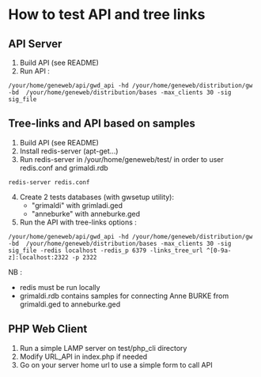 # How to test API and tree links

## API Server
1. Build API (see README)
2. Run API :
```
/your/home/geneweb/api/gwd_api -hd /your/home/geneweb/distribution/gw -bd  /your/home/geneweb/distribution/bases -max_clients 30 -sig sig_file
```

## Tree-links and API based on samples
1. Build API (see README)
2. Install redis-server (apt-get...)
3. Run redis-server in /your/home/geneweb/test/ in order to user redis.conf and grimaldi.rdb
```
redis-server redis.conf
```
4. Create 2 tests databases (with gwsetup utility): 
    * "grimaldi" with grimladi.ged 
    * "anneburke" with anneburke.ged 
4. Run the API with tree-links options : 
``` 
/your/home/geneweb/api/gwd_api -hd /your/home/geneweb/distribution/gw -bd  /your/home/geneweb/distribution/bases -max_clients 30 -sig sig_file -redis localhost -redis_p 6379 -links_tree_url ^[0-9a-z]:localhost:2322 -p 2322 
```

NB :
* redis must be run locally
* grimaldi.rdb contains samples for connecting Anne BURKE from grimaldi.ged to anneburke.ged

## PHP Web Client
1. Run a simple LAMP server on test/php_cli directory
2. Modify URL_API in index.php if needed
3. Go on your server home url to use a simple form to call API